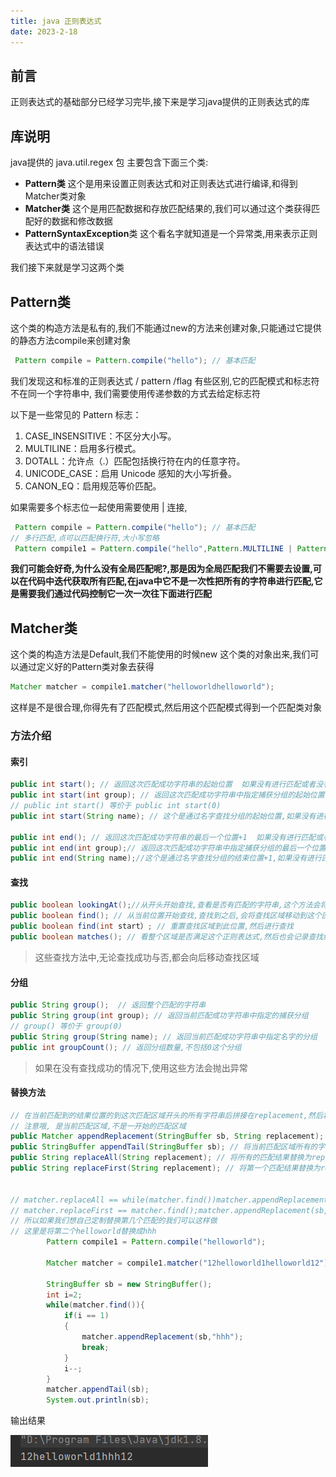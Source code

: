 ```yaml
---
title: java 正则表达式
date: 2023-2-18
---
```


## 前言

正则表达式的基础部分已经学习完毕,接下来是学习java提供的正则表达式的库

## 库说明

 java提供的 java.util.regex 包 主要包含下面三个类:

* **Pattern类** 这个是用来设置正则表达式和对正则表达式进行编译,和得到Matcher类对象
* **Matcher类** 这个是用匹配数据和存放匹配结果的,我们可以通过这个类获得匹配好的数据和修改数据
* **PatternSyntaxException**类 这个看名字就知道是一个异常类,用来表示正则表达式中的语法错误

我们接下来就是学习这两个类

## Pattern类

这个类的构造方法是私有的,我们不能通过new的方法来创建对象,只能通过它提供的静态方法compile来创建对象

```java
 Pattern compile = Pattern.compile("hello"); // 基本匹配
```

我们发现这和标准的正则表达式  / pattern /flag 有些区别,它的匹配模式和标志符不在同一个字符串中, 我们需要使用传递参数的方式去给定标志符

以下是一些常见的 Pattern 标志：

1. CASE_INSENSITIVE：不区分大小写。
2. MULTILINE：启用多行模式。
3. DOTALL：允许点（.）匹配包括换行符在内的任意字符。
4. UNICODE_CASE：启用 Unicode 感知的大小写折叠。
5. CANON_EQ：启用规范等价匹配。

如果需要多个标志位一起使用需要使用 | 连接,

```java
 Pattern compile = Pattern.compile("hello"); // 基本匹配
// 多行匹配,点可以匹配换行符,大小写忽略
 Pattern compile1 = Pattern.compile("hello",Pattern.MULTILINE | Pattern.DOTALL | Pattern.CASE_INSENSITIVE);

```

**我们可能会好奇,为什么没有全局匹配呢?,那是因为全局匹配我们不需要去设置,可以在代码中迭代获取所有匹配,在java中它不是一次性把所有的字符串进行匹配,它是需要我们通过代码控制它一次一次往下面进行匹配**

## Matcher类

这个类的构造方法是Default,我们不能使用的时候new 这个类的对象出来,我们可以通过定义好的Pattern类对象去获得

```java
Matcher matcher = compile1.matcher("helloworldhelloworld"); 
```

这样是不是很合理,你得先有了匹配模式,然后用这个匹配模式得到一个匹配类对象

### 方法介绍

#### 索引

```java
public int start(); // 返回这次匹配成功字符串的起始位置  如果没有进行匹配或者没有匹配到会抛出异常
public int start(int group); // 返回这次匹配成功字符串中指定捕获分组的起始位置,如果没有进行匹配或者没有匹配到或者分组不存在到会抛出异常
// public int start() 等价于 public int start(0)
public int start(String name); // 这个是通过名字查找分组的起始位置,如果没有进行匹配或者没有匹配或者分组不存在到会抛出异常

public int end(); // 返回这次匹配成功字符串的最后一个位置+1  如果没有进行匹配或者没有匹配到会抛出异常
public int end(int group);// 返回这次匹配成功字符串中指定捕获分组的最后一个位置+1  如果没有进行匹配或者没有匹配到或者分组不存在会抛出异常
public int end(String name);//这个是通过名字查找分组的结束位置+1,如果没有进行匹配或者没有匹配或者分组不存在到会抛出异常


```

#### 查找

```java
public boolean lookingAt();//从开头开始查找,查看是否有匹配的字符串,这个方法会将查找区域移动到开头,会影响后面的查找,必须是开头的连续字符串符合要求才能算成功
public boolean find(); // 从当前位置开始查找,查找到之后,会将查找区域移动到这个匹配字符串后面,然后返回真,如果没有查找到返回false
public boolean find(int start）; // 重置查找区域到此位置,然后进行查找
public boolean matches(); // 看整个区域是否满足这个正则表达式,然后也会记录查找结果      


```

> 这些查找方法中,无论查找成功与否,都会向后移动查找区域

#### 分组

```java
public String group();  // 返回整个匹配的字符串
public String group(int group); // 返回当前匹配成功字符串中指定的捕获分组  
// group() 等价于 group(0)
public String group(String name); // 返回当前匹配成功字符串中指定名字的分组
public int groupCount(); // 返回分组数量,不包括0这个分组
```

> 如果在没有查找成功的情况下,使用这些方法会抛出异常

#### 替换方法

```java
// 在当前匹配到的结果位置的到这次匹配区域开头的所有字符串后拼接在replacement,然后将拼接好的字符串拼接到sb中
// 注意哦, 是当前匹配区域,不是一开始的匹配区域
public Matcher appendReplacement(StringBuffer sb, String replacement);
public StringBuffer appendTail(StringBuffer sb); // 将当前匹配区域所有的字符串添加到sb末尾,注意哦是当前区域
public String replaceAll(String replacement); // 将所有的匹配结果替换为replacement 并返回替换后的字符串
public String replaceFirst(String replacement); // 将第一个匹配结果替换为replacement


// matcher.replaceAll == while(matcher.find())matcher.appendReplacement(sb,replacement); appendTail(sb)
// matcher.replaceFirst == matcher.find();matcher.appendReplacement(sb,replacement); appendTail(sb)
// 所以如果我们想自己定制替换第几个匹配的我们可以这样做
// 这里是将第二个helloworld替换成hhh
  		Pattern compile1 = Pattern.compile("helloworld");

        Matcher matcher = compile1.matcher("12helloworld1helloworld12");

        StringBuffer sb = new StringBuffer();
        int i=2;
        while(matcher.find()){
            if(i == 1)
            {
                matcher.appendReplacement(sb,"hhh");
                break;
            }
            i--;
        }
        matcher.appendTail(sb);
        System.out.println(sb);

```

输出结果

![image-20230218161948081](../../img/java正则表达式assets/image-20230218161948081.png)